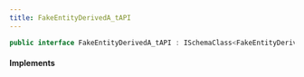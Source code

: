 ```yaml
---
title: FakeEntityDerivedA_tAPI
---
```


```csharp
public interface FakeEntityDerivedA_tAPI : ISchemaClass<FakeEntityDerivedA_tAPI>, ISchemaField, ISchemaClass, INativeHandle
```

#### Implements

